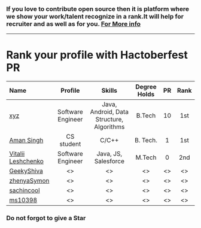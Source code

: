   
  ### If you love to contribute open source then it is platform where we show your work/talent recognize in a rank.It will help for recruiter and as well as for you. [For More info](https://github.com/jsroyal/JobProfile/blob/master/RuleForRank.md)
-------------------------------------------------------------------------------------------------------------------------------
 
 
  
  
  #                            Rank your profile  with Hactoberfest PR 


 | Name | Profile | Skills | Degree Holds | PR | Rank|
 |:--------|:--------:|:------------:|:------------:|:------------:|:------------:|
 | [xyz]() | Software Engineer | Java, Android, Data Structure, Algorithms | B.Tech | 10 | 1st |
 | [Aman Singh](https://github.com/aman935) | CS student | C/C++ | B. Tech. | 1 | 1st|
 | [Vitalii Leshchenko]( https://github.com/vitaliaventel) | Software Engineer | Java, JS, Salesforce | M.Tech | 0 | 2nd |
 | [GeekyShiva]() | <> | <> | <> | <> | <> |
 | [zhenyaSymon]() | <> | <> | <> | <> | <> 
 | [sachincool]() | <> | <> | <> | <> | <> |
 | [ms10398]() | <> | <> | <> | <> | <> |
 
 


 
 
 ### Do not forgot to give a Star     
 

 
 

